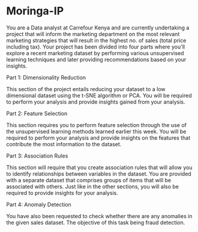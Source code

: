 # Moringa-IP

You are a Data analyst at Carrefour Kenya and are currently undertaking a project that will inform the marketing department on the most relevant marketing strategies that will result in the highest no. of sales (total price including tax). Your project has been divided into four parts where you'll explore a recent marketing dataset by performing various unsupervised learning techniques and later providing recommendations based on your insights.

Part 1: Dimensionality Reduction

This section of the project entails reducing your dataset to a low dimensional dataset using the t-SNE algorithm or PCA. You will be required to perform your analysis and provide insights gained from your analysis.

Part 2: Feature Selection

This section requires you to perform feature selection through the use of the unsupervised learning methods learned earlier this week. You will be required to perform your analysis and provide insights on the features that contribute the most information to the dataset.

Part 3: Association Rules

This section will require that you create association rules that will allow you to identify relationships between variables in the dataset. You are provided with a separate dataset that comprises groups of items that will be associated with others. Just like in the other sections, you will also be required to provide insights for your analysis.

Part 4: Anomaly Detection

You have also been requested to check whether there are any anomalies in the given sales dataset. The objective of this task being fraud detection.
